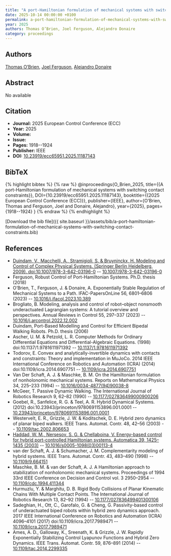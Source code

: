 ```yaml
---
title: "A port-Hamiltonian formulation of mechanical systems with switching contact constraints"
date: 2025-10-14 00:00:00 +0100
permalink: a-port-hamiltonian-formulation-of-mechanical-systems-with-switching-contact-constraints
year: 2025
authors: Thomas O’Brien, Joel Ferguson, Alejandro Donaire
category: proceedings
---
```

 
## Authors
[Thomas O’Brien](authors/thomas-o-brien), [Joel Ferguson](authors/joel-ferguson), [Alejandro Donaire](authors/alejandro-donaire)
 
## Abstract
No  available
 
## Citation
- **Journal:** 2025 European Control Conference (ECC)
- **Year:** 2025
- **Volume:** 
- **Issue:** 
- **Pages:** 1918--1924
- **Publisher:** IEEE
- **DOI:** [10.23919/ecc65951.2025.11187143](https://doi.org/10.23919/ecc65951.2025.11187143)
 
## BibTeX
{% highlight bibtex %}
{% raw %}
@inproceedings{O_Brien_2025,
  title={{A port-Hamiltonian formulation of mechanical systems with switching contact constraints}},
  DOI={10.23919/ecc65951.2025.11187143},
  booktitle={{2025 European Control Conference (ECC)}},
  publisher={IEEE},
  author={O’Brien, Thomas and Ferguson, Joel and Donaire, Alejandro},
  year={2025},
  pages={1918--1924}
}
{% endraw %}
{% endhighlight %}
 
[Download the bib file]({{ site.baseurl }}/assets/bib/a-port-hamiltonian-formulation-of-mechanical-systems-with-switching-contact-constraints.bib)
 
## References
- [Duindam, V., Macchelli, A., Stramigioli, S. & Bruyninckx, H. Modeling and Control of Complex Physical Systems. (Springer Berlin Heidelberg, 2009). doi:10.1007/978-3-642-03196-0](modeling-and-control-of-complex-physical-systems) -- [10.1007/978-3-642-03196-0](https://doi.org/10.1007/978-3-642-03196-0)
- Ferguson, Robust Control of Port-Hamiltonian Systems. Ph.D. thesis (2018)
- O’Brien, T., Ferguson, J. & Donaire, A. Exponentially Stable Regulation of Mechanical Systems to a Path. IFAC-PapersOnLine 56, 6801–6806 (2023) -- [10.1016/j.ifacol.2023.10.389](https://doi.org/10.1016/j.ifacol.2023.10.389)
- Brogliato, B. Modeling, analysis and control of robot–object nonsmooth underactuated Lagrangian systems: A tutorial overview and perspectives. Annual Reviews in Control 55, 297–337 (2023) -- [10.1016/j.arcontrol.2022.12.002](https://doi.org/10.1016/j.arcontrol.2022.12.002)
- Duindam, Port-Based Modelling and Control for Efficient Bipedal Walking Robots. Ph.D. thesis (2006)
- Ascher, U. M. & Petzold, L. R. Computer Methods for Ordinary Differential Equations and Differential-Algebraic Equations. (1998) doi:10.1137/1.9781611971392 -- [10.1137/1.9781611971392](https://doi.org/10.1137/1.9781611971392)
- Todorov, E. Convex and analytically-invertible dynamics with contacts and constraints: Theory and implementation in MuJoCo. 2014 IEEE International Conference on Robotics and Automation (ICRA) (2014) doi:10.1109/icra.2014.6907751 -- [10.1109/icra.2014.6907751](https://doi.org/10.1109/icra.2014.6907751)
- Van Der Schaft, A. J. & Maschke, B. M. On the Hamiltonian formulation of nonholonomic mechanical systems. Reports on Mathematical Physics 34, 225–233 (1994) -- [10.1016/0034-4877(94)90038-8](https://doi.org/10.1016/0034-4877(94)90038-8)
- McGeer, T. Passive Dynamic Walking. The International Journal of Robotics Research 9, 62–82 (1990) -- [10.1177/027836499000900206](https://doi.org/10.1177/027836499000900206)
- Goebel, R., Sanfelice, R. G. & Teel, A. R. Hybrid Dynamical Systems. (2012) doi:10.23943/princeton/9780691153896.001.0001 -- [10.23943/princeton/9780691153896.001.0001](https://doi.org/10.23943/princeton/9780691153896.001.0001)
- Westervelt, E. R., Grizzle, J. W. & Koditschek, D. E. Hybrid zero dynamics of planar biped walkers. IEEE Trans. Automat. Contr. 48, 42–56 (2003) -- [10.1109/tac.2002.806653](https://doi.org/10.1109/tac.2002.806653)
- [Haddad, W. M., Nersesov, S. G. & Chellaboina, V. Energy-based control for hybrid port-controlled Hamiltonian systems. Automatica 39, 1425–1435 (2003)](energy-based-control-for-hybrid-port-controlled-hamiltonian-systems) -- [10.1016/s0005-1098(03)00113-4](https://doi.org/10.1016/s0005-1098(03)00113-4)
- van der Schaft, A. J. & Schumacher, J. M. Complementarity modeling of hybrid systems. IEEE Trans. Automat. Contr. 43, 483–490 (1998) -- [10.1109/9.664151](https://doi.org/10.1109/9.664151)
- Maschke, B. M. & van der Schaft, A. J. A Hamiltonian approach to stabilization of nonholonomic mechanical systems. Proceedings of 1994 33rd IEEE Conference on Decision and Control vol. 3 2950–2954 -- [10.1109/cdc.1994.411344](https://doi.org/10.1109/cdc.1994.411344)
- Hurmuzlu, Y. & Marghitu, D. B. Rigid Body Collisions of Planar Kinematic Chains With Multiple Contact Points. The International Journal of Robotics Research 13, 82–92 (1994) -- [10.1177/027836499401300106](https://doi.org/10.1177/027836499401300106)
- Sadeghian, H., Ott, C., Garofalo, G. & Cheng, G. Passivity-based control of underactuated biped robots within hybrid zero dynamics approach. 2017 IEEE International Conference on Robotics and Automation (ICRA) 4096–4101 (2017) doi:10.1109/icra.2017.7989471 -- [10.1109/icra.2017.7989471](https://doi.org/10.1109/icra.2017.7989471)
- Ames, A. D., Galloway, K., Sreenath, K. & Grizzle, J. W. Rapidly Exponentially Stabilizing Control Lyapunov Functions and Hybrid Zero Dynamics. IEEE Trans. Automat. Contr. 59, 876–891 (2014) -- [10.1109/tac.2014.2299335](https://doi.org/10.1109/tac.2014.2299335)


